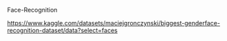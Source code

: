 Face-Recognition


https://www.kaggle.com/datasets/maciejgronczynski/biggest-genderface-recognition-dataset/data?select=faces
